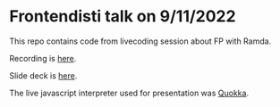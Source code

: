 # Frontendisti talk on 9/11/2022

This repo contains code from livecoding session about FP with Ramda.

Recording is [here](https://www.youtube.com/watch?v=XfpGqtjnP-Y).

Slide deck is [here](./slides.pdf).

The live javascript interpreter used for presentation was [Quokka](https://quokkajs.com/).
